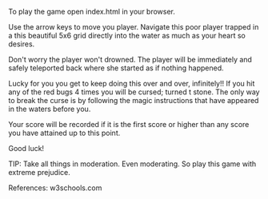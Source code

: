 To play the game open index.html in your browser.

Use the arrow keys to move you player.
Navigate this poor player trapped in a this
beautiful 5x6 grid directly into the water as 
much as your heart so desires.

Don't worry the player won't drowned.  The 
player will be immediately and safely teleported 
back where she started as if nothing happened.

Lucky for you you get to keep doing this over 
and over, infinitely!! If you hit any of the
red bugs 4 times you will be cursed; turned 
t stone.  The only way to break the curse is
by following the magic instructions that have
appeared in the waters before you.

Your score will be recorded if it is the first 
score or higher than any score you have 
attained up to this point.

Good luck!

TIP: Take all things in moderation.  Even moderating. 
So play this game with extreme prejudice. 

References:
w3schools.com

